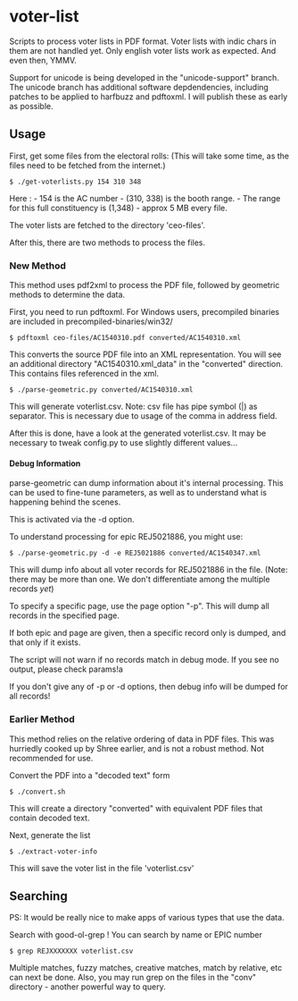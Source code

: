 voter-list
==========

Scripts to process voter lists in PDF format. Voter lists with
indic chars in them are not handled yet. Only english voter
lists work as expected. And even then, YMMV.

Support for unicode is being developed in the "unicode-support" branch.
The unicode branch has additional software depdendencies, including
patches to be applied to harfbuzz and pdftoxml. I will publish these
as early as possible.

Usage
-----

First, get some files from the electoral rolls:
(This will take some time, as the files need to be fetched
from the internet.)

    $ ./get-voterlists.py 154 310 348

Here :
    - 154 is the AC number
    - (310, 338) is the booth range.
    - The range for this full constituency is (1,348) - approx
      5 MB every file.

The voter lists are fetched to the directory 'ceo-files'.

After this, there are two methods to process the files.

### New Method ###

This method uses pdf2xml to process the PDF file, followed by
geometric methods to determine the data.

First, you need to run pdftoxml.  For Windows users, precompiled
binaries are included in precompiled-binaries/win32/

    $ pdftoxml ceo-files/AC1540310.pdf converted/AC1540310.xml

This converts the source PDF file into an XML representation. You
will see an additional directory "AC1540310.xml_data" in the "converted"
direction.  This contains files referenced in the xml.

    $ ./parse-geometric.py converted/AC1540310.xml

This will generate voterlist.csv.  Note: csv file has pipe symbol (|)
as separator. This is necessary due to usage of the comma in address
field.

After this is done, have a look at the generated voterlist.csv. It may
be necessary to tweak config.py to use slightly different values...

#### Debug Information ####

parse-geometric can dump information about it's internal processing.
This can be used to fine-tune parameters, as well as to understand what
is happening behind the scenes.

This is activated via the -d option.

To understand processing for epic REJ5021886, you might use:

    $ ./parse-geometric.py -d -e REJ5021886 converted/AC1540347.xml

This will dump info about all voter records for REJ5021886 in the file.
(Note: there may be more than one. We don't differentiate among the
multiple records _yet_)

To specify a specific page, use the page option "-p". This will dump
all records in the specified page.

If both epic and page are given, then a specific record only is dumped,
and that only if it exists. 

The script will not warn if no records match in debug mode. If you see 
no output, please check params!a

If you don't give any of -p or -d options, then debug info will be
dumped for all records!

### Earlier Method ###

This method relies on the relative ordering of data in PDF files. This
was hurriedly cooked up by Shree earlier, and is not a robust method.
Not recommended for use.

Convert the PDF into a "decoded text" form

    $ ./convert.sh

This will create a directory "converted" with equivalent PDF files
that contain decoded text.

Next, generate the list

    $ ./extract-voter-info 

This will save the voter list in the file 'voterlist.csv'

Searching
-----

PS: It would be really nice to make apps of various types
that use the data.

Search with good-ol-grep ! You can search by name or
EPIC number

    $ grep REJXXXXXXX voterlist.csv

Multiple matches, fuzzy matches, creative matches, match by
relative, etc can next be done.  Also, you may run grep on the
files in the "conv" directory - another powerful way to query.
